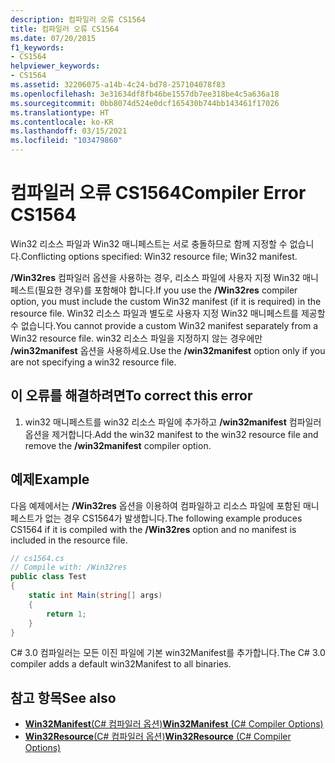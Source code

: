 ```yaml
---
description: 컴파일러 오류 CS1564
title: 컴파일러 오류 CS1564
ms.date: 07/20/2015
f1_keywords:
- CS1564
helpviewer_keywords:
- CS1564
ms.assetid: 32206075-a14b-4c24-bd78-257104078f83
ms.openlocfilehash: 3e31634df8fb46be1557db7ee318be4c5a636a18
ms.sourcegitcommit: 0bb8074d524e0dcf165430b744bb143461f17026
ms.translationtype: HT
ms.contentlocale: ko-KR
ms.lasthandoff: 03/15/2021
ms.locfileid: "103479860"
---
```

# <a name="compiler-error-cs1564"></a><span data-ttu-id="a06c6-103">컴파일러 오류 CS1564</span><span class="sxs-lookup"><span data-stu-id="a06c6-103">Compiler Error CS1564</span></span>

<span data-ttu-id="a06c6-104">Win32 리소스 파일과 Win32 매니페스트는 서로 충돌하므로 함께 지정할 수 없습니다.</span><span class="sxs-lookup"><span data-stu-id="a06c6-104">Conflicting options specified: Win32 resource file; Win32 manifest.</span></span>  
  
 <span data-ttu-id="a06c6-105">**/Win32res** 컴파일러 옵션을 사용하는 경우, 리소스 파일에 사용자 지정 Win32 매니페스트(필요한 경우)를 포함해야 합니다.</span><span class="sxs-lookup"><span data-stu-id="a06c6-105">If you use the **/Win32res** compiler option, you must include the custom Win32 manifest (if it is required) in the resource file.</span></span> <span data-ttu-id="a06c6-106">Win32 리소스 파일과 별도로 사용자 지정 Win32 매니페스트를 제공할 수 없습니다.</span><span class="sxs-lookup"><span data-stu-id="a06c6-106">You cannot provide a custom Win32 manifest separately from a Win32 resource file.</span></span> <span data-ttu-id="a06c6-107">win32 리소스 파일을 지정하지 않는 경우에만 **/win32manifest** 옵션을 사용하세요.</span><span class="sxs-lookup"><span data-stu-id="a06c6-107">Use the **/win32manifest** option only if you are not specifying a win32 resource file.</span></span>  
  
## <a name="to-correct-this-error"></a><span data-ttu-id="a06c6-108">이 오류를 해결하려면</span><span class="sxs-lookup"><span data-stu-id="a06c6-108">To correct this error</span></span>  
  
1. <span data-ttu-id="a06c6-109">win32 매니페스트를 win32 리소스 파일에 추가하고 **/win32manifest** 컴파일러 옵션을 제거합니다.</span><span class="sxs-lookup"><span data-stu-id="a06c6-109">Add the win32 manifest to the win32 resource file and remove the **/win32manifest** compiler option.</span></span>  
  
## <a name="example"></a><span data-ttu-id="a06c6-110">예제</span><span class="sxs-lookup"><span data-stu-id="a06c6-110">Example</span></span>  

 <span data-ttu-id="a06c6-111">다음 예제에서는 **/Win32res** 옵션을 이용하여 컴파일하고 리소스 파일에 포함된 매니페스트가 없는 경우 CS1564가 발생합니다.</span><span class="sxs-lookup"><span data-stu-id="a06c6-111">The following example produces CS1564 if it is compiled with the **/Win32res** option and no manifest is included in the resource file.</span></span>  
  
```csharp  
// cs1564.cs  
// Compile with: /Win32res  
public class Test  
{  
    static int Main(string[] args)  
    {  
        return 1;  
    }  
}  
```  
  
 <span data-ttu-id="a06c6-112">C# 3.0 컴파일러는 모든 이진 파일에 기본 win32Manifest를 추가합니다.</span><span class="sxs-lookup"><span data-stu-id="a06c6-112">The C# 3.0 compiler adds a default win32Manifest to all binaries.</span></span>  
  
## <a name="see-also"></a><span data-ttu-id="a06c6-113">참고 항목</span><span class="sxs-lookup"><span data-stu-id="a06c6-113">See also</span></span>

- [<span data-ttu-id="a06c6-114">**Win32Manifest**(C# 컴파일러 옵션)</span><span class="sxs-lookup"><span data-stu-id="a06c6-114">**Win32Manifest** (C# Compiler Options)</span></span>](../compiler-options/resources.md#win32manifest)
- [<span data-ttu-id="a06c6-115">**Win32Resource**(C# 컴파일러 옵션)</span><span class="sxs-lookup"><span data-stu-id="a06c6-115">**Win32Resource** (C# Compiler Options)</span></span>](../compiler-options/resources.md#win32resource)
